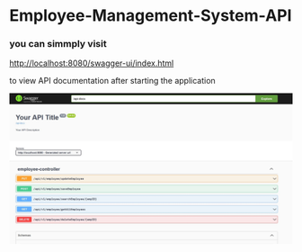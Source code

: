 # Employee-Management-System-API

### you can simmply visit 
[http://localhost:8080/swagger-ui/index.html](http://localhost:8080/swagger-ui/index.html)

to view API documentation after starting the application

![ ](swagger.jpg)
